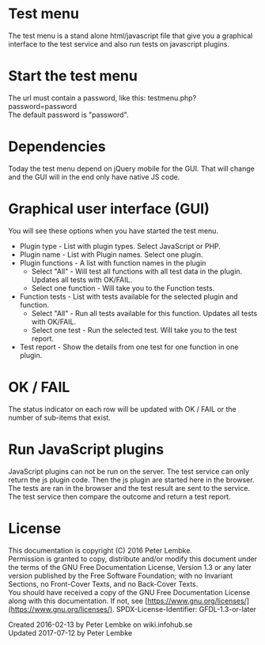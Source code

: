 # Test menu
The test menu is a stand alone html/javascript file that give you a graphical interface to the test service and also run tests on javascript plugins.  

# Start the test menu
The url must contain a password, like this: testmenu.php?password=password  
The default password is "password".   

# Dependencies
Today the test menu depend on jQuery mobile for the GUI. That will change and the GUI will in the end only have native JS code.  

# Graphical user interface (GUI)
You will see these options when you have started the test menu.  

- Plugin type - List with plugin types. Select JavaScript or PHP.
- Plugin name - List with Plugin names. Select one plugin.
- Plugin functions - A list with function names in the plugin
    - Select "All" - Will test all functions with all test data in the plugin. Updates all tests with OK/FAIL.
    - Select one function - Will take you to the Function tests.
- Function tests - List with tests available for the selected plugin and function.
    - Select "All" - Run all tests available for this function. Updates all tests with OK/FAIL.
    - Select one test - Run the selected test. Will take you to the test report.
- Test report - Show the details from one test for one function in one plugin.

# OK / FAIL
The status indicator on each row will be updated with OK / FAIL or the number of sub-items that exist.  

# Run JavaScript plugins
JavaScript plugins can not be run on the server. The test service can only return the js plugin code. Then the js plugin are started here in the browser. The tests are ran in the browser and the test result are sent to the service. The test service then compare the outcome and return a test report.  

# License
This documentation is copyright (C) 2016 Peter Lembke.  
Permission is granted to copy, distribute and/or modify this document under the terms of the GNU Free Documentation License, Version 1.3 or any later version published by the Free Software Foundation; with no Invariant Sections, no Front-Cover Texts, and no Back-Cover Texts.  
You should have received a copy of the GNU Free Documentation License along with this documentation. If not, see [https://www.gnu.org/licenses/](https://www.gnu.org/licenses/).  SPDX-License-Identifier: GFDL-1.3-or-later  

Created 2016-02-13 by Peter Lembke on wiki.infohub.se  
Updated 2017-07-12 by Peter Lembke  
